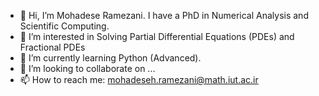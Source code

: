 - 👋 Hi, I’m Mohadese Ramezani. I have a PhD in Numerical Analysis and Scientific Computing.
- 👀 I’m interested in Solving Partial Differential Equations (PDEs) and Fractional PDEs
- 🌱 I’m currently learning Python (Advanced).
- 💞️ I’m looking to collaborate on ...
- 📫 How to reach me: mohadeseh.ramezani@math.iut.ac.ir

<!---
Mohadese561/Mohadese561 is a ✨ special ✨ repository because its `README.md` (this file) appears on your GitHub profile.
You can click the Preview link to take a look at your changes.
--->
